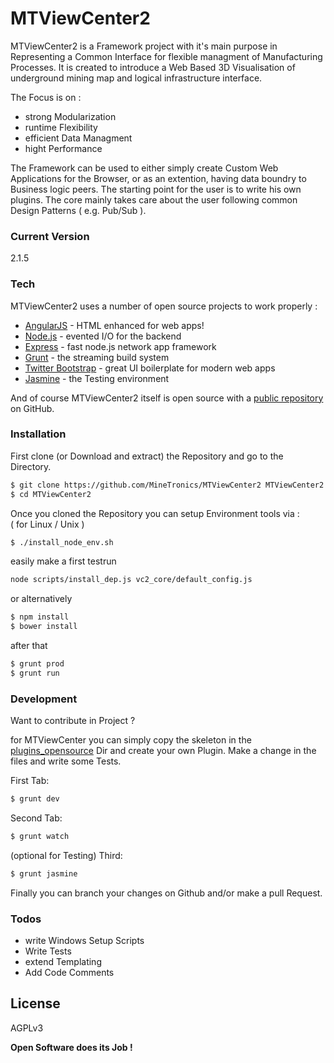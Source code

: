 # MTViewCenter2

MTViewCenter2 is a Framework project with it's main purpose in Representing a Common Interface for flexible managment of Manufacturing Processes.
It is created to introduce a Web Based 3D Visualisation of underground mining map and logical infrastructure interface.

The Focus is on :

  - strong Modularization
  - runtime Flexibility
  - efficient Data Managment
  - hight Performance

The Framework can be used to either simply create Custom Web Applications for the Browser, or as an extention, having data boundry to Business logic peers. The starting point for the user is to write his own plugins.
The core mainly takes care about the user following common Design Patterns ( e.g. Pub/Sub ).

### Current Version

2.1.5

### Tech

MTViewCenter2 uses a number of open source projects to work properly :

* [AngularJS] - HTML enhanced for web apps!
* [Node.js] - evented I/O for the backend
* [Express] - fast node.js network app framework
* [Grunt] - the streaming build system
* [Twitter Bootstrap] - great UI boilerplate for modern web apps
* [Jasmine] - the Testing environment

And of course MTViewCenter2 itself is open source with a [public repository] on GitHub.

### Installation

First clone (or Download and extract) the Repository and go to the Directory.
```sh
$ git clone https://github.com/MineTronics/MTViewCenter2 MTViewCenter2
$ cd MTViewCenter2
```

Once you cloned the Repository you can setup Environment tools via :  
( for Linux / Unix )
```sh
$ ./install_node_env.sh
```

easily make a first testrun
```sh
node scripts/install_dep.js vc2_core/default_config.js
```
or alternatively

```sh
$ npm install
$ bower install
```
after that
```sh
$ grunt prod
$ grunt run
```

### Development

Want to contribute in Project ?

for MTViewCenter you can simply copy the skeleton in the [plugins_opensource] Dir and create your own Plugin.
Make a change in the files and write some Tests.

First Tab:
```sh
$ grunt dev
```

Second Tab:
```sh
$ grunt watch
```

(optional for Testing) Third:
```sh
$ grunt jasmine
```

Finally you can branch your changes on Github and/or make a pull Request.

### Todos

 - write Windows Setup Scripts
 - Write Tests
 - extend Templating
 - Add Code Comments

License
----

AGPLv3


**Open Software does its Job !**

[//]: # (These are reference links used in the body of this note and get stripped out when the markdown processor does its job. There is no need to format nicely because it shouldn't be seen. See  http://stackoverflow.com/questions/4823468/store-comments-in-markdown-syntax)

   [MineTronics]: <http://www.minetronics.com>
   [public repository]: <https://github.com/MineTronics/MTViewCenter2>
   [plugins_opensource]:<https://github.com/MineTronics/MTViewCenter2/tree/master/plugins_opensource>
   [Grunt]: <http://gruntjs.com/>
   [Jasmine]: <http://jasmine.github.io/>
   [node.js]: <http://nodejs.org>
   [express]: <http://expressjs.com>
   [AngularJS]: <http://angularjs.org>
   [Twitter Bootstrap]: <http://getbootstrap.com/>
   [Grunt]: <http://gruntjs.com>
   [AGPLv3]: <https://github.com/MineTronics/MTViewCenter2/blob/master/LICENSE>
